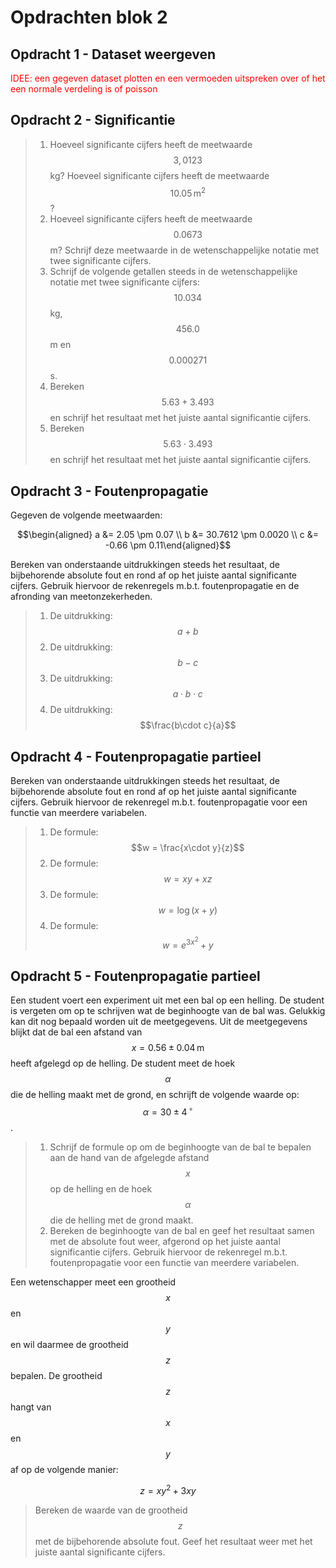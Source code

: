 # Opdrachten blok 2

## Opdracht 1 - Dataset weergeven

<span style="color:red">IDEE: een gegeven dataset plotten en een vermoeden uitspreken over of het een normale verdeling is of poisson</span>

## Opdracht 2 - Significantie

>  1. Hoeveel significante cijfers heeft de meetwaarde $$3,0123$$ kg? Hoeveel significante cijfers heeft de meetwaarde $$10.05\,\text{m}^2$$?  
>  2. Hoeveel significante cijfers heeft de meetwaarde $$0.0673$$ m? Schrijf deze meetwaarde in de wetenschappelijke notatie
met twee significante cijfers.
>  3. Schrijf de volgende getallen steeds in de wetenschappelijke notatie met twee significante cijfers: $$10.034$$ kg, $$456.0$$ m
en $$0.000271$$ s.
>  4. Bereken $$5.63 + 3.493$$ en schrijf het resultaat met het juiste aantal significantie cijfers.
>  5. Bereken $$5.63 \cdot 3.493$$ en schrijf het resultaat met het juiste aantal significantie cijfers.
 

## Opdracht 3 - Foutenpropagatie

Gegeven de volgende meetwaarden:

$$\begin{aligned} a &=  2.05 \pm 0.07 \\ b &= 30.7612 \pm 0.0020 \\ c &= -0.66 \pm 0.11\end{aligned}$$

Bereken van onderstaande uitdrukkingen steeds het resultaat, de bijbehorende absolute fout en rond af op het juiste aantal  significante cijfers. Gebruik hiervoor de rekenregels m.b.t. foutenpropagatie en de afronding van meetonzekerheden.

> 1. De uitdrukking: $$a+b$$  
> 2. De uitdrukking: $$b-c$$
> 3. De uitdrukking: $$a\cdot b \cdot c$$
> 4. De uitdrukking: $$\frac{b\cdot c}{a}$$


## Opdracht 4 - Foutenpropagatie partieel

Bereken van onderstaande uitdrukkingen steeds het resultaat, de bijbehorende absolute fout en rond af op het juiste aantal  significante cijfers. Gebruik hiervoor de rekenregel m.b.t. foutenpropagatie voor een functie van meerdere variabelen.  

> 1. De formule: $$w = \frac{x\cdot y}{z}$$
> 2. De formule: $$w = xy+xz$$
> 3. De formule: $$w = \log(x+y)$$
> 4. De formule: $$w = e^{3x^2}+y$$


## Opdracht 5 - Foutenpropagatie partieel

Een student voert een experiment uit met een bal op een helling. De student is vergeten om op te schrijven wat de beginhoogte van de bal was. Gelukkig kan dit nog bepaald worden uit de meetgegevens. Uit de meetgegevens blijkt dat de bal een afstand van $$x = 0.56 \pm 0.04\,\text{m}$$ heeft afgelegd op de helling. De student meet de hoek $$\alpha$$ die de helling maakt met de grond, en schrijft de volgende waarde op: $$\alpha = 30 \pm 4\,^{\circ}$$. 

> 1. Schrijf de formule op om de beginhoogte van de bal te bepalen aan de hand van de afgelegde afstand $$x$$ op de helling en de hoek $$\alpha$$ die de helling met de grond maakt.
> 2. Bereken de beginhoogte van de bal en geef het resultaat samen met de absolute fout weer, afgerond op het juiste aantal significantie cijfers. Gebruik hiervoor de rekenregel m.b.t. foutenpropagatie voor een functie van meerdere variabelen.  

Een wetenschapper meet een grootheid $$x$$ en $$y$$ en wil daarmee de grootheid $$z$$ bepalen. De grootheid $$z$$ hangt van $$x$$ en $$y$$ af op de volgende manier:

$$z = xy^2 + 3xy$$

> Bereken de waarde van de grootheid $$z$$ met de bijbehorende absolute fout. Geef het resultaat weer met het juiste aantal significante cijfers.





